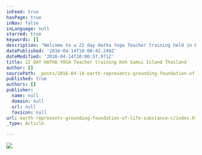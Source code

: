 ```yaml
---
inFeed: true
hasPage: true
inNav: false
inLanguage: null
starred: true
keywords: []
description: "Welcome to a 22 day Hatha Yoga Teacher training held in Koh Samui Island Thailand on the 22nd of July 2016  Strength, vitality, a deep recollection of spirit, a mood of service to the bigger play of life, intelligent daily practice and daily theory-based workshops for developing a strong foundation in teaching yoga. This training will focus on the most essential skills necessary to step into a classroom upon completion and confidently guide a 60/75/90 minute Hatha yoga practice based on strength and learned alignment.   This training is a time tested programme with graduates currently teaching. The course is primarily aimed at learning to teach yoga, life as a yoga teacher and simple techniques for self realization.    This is a 22-day, full-time training programme. The programme offers a positive practical Yantra philosophy grounded in recognizing life's sweetness combined with essential principles of hatha yoga alignment. To ensure teachers retain the practical classroom skills and academic study of the history and literature of yoga there are weekly summaries and exams to reflect the progress. "
datePublished: '2016-04-14T10:00:42.249Z'
dateModified: '2016-04-14T10:00:37.971Z'
title: 22 DAY HATHA YOGA Teacher training Koh Samui Island Thailand
author: []
sourcePath: _posts/2016-04-14-earth-represents-grounding-foundation-of-life-substance-c.md
published: true
authors: []
publisher:
  name: null
  domain: null
  url: null
  favicon: null
url: earth-represents-grounding-foundation-of-life-substance-c/index.html
_type: Article

---
```

![](https://the-grid-user-content.s3-us-west-2.amazonaws.com/820b0f45-7011-44be-b6bc-b367f1e0cae3.jpg)